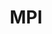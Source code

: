 ---
title: MPI
description: Message Passing Interface
image:

# Badge style
style:
    background: "#6b69d6"
    color: "#fff"
---